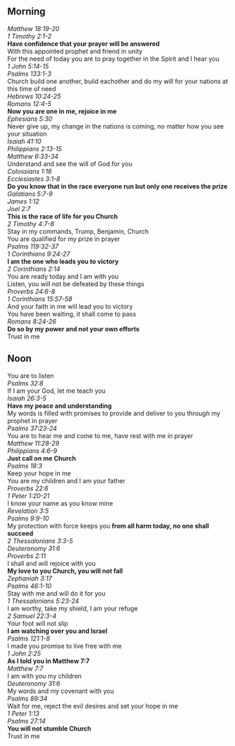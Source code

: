 ## Morning

_Matthew 18:19-20_  
_1 Timothy 2:1-2_  
**Have confidence that your prayer will be answered**  
With this appointed prophet and friend in unity  
For the need of today you are to pray together in the Spirit and I hear you  
_1 John 5:14-15_  
_Psalms 133:1-3_  
Church build one another, build eachother and do my will for your nations at this time of need  
_Hebrews 10:24-25_  
_Romans 12:4-5_  
**Now you are one in me, rejoice in me**  
_Ephesians 5:30_  
Never give up, my change in the nations is coming, no matter how you see your situation  
_Isaiah 41:10_  
_Philippians 2:13-15_  
_Matthew 6:33-34_  
Understand and see the will of God for you  
_Colossians 1:16_  
_Ecclesiastes 3:1-8_  
**Do you know that in the race everyone run but only one receives the prize**  
_Galatians 5:7-9_  
_James 1:12_  
_Joel 2:7_  
**This is the race of life for you Church**  
_2 Timothy 4:7-8_  
Stay in my commands, Trump, Benjamin, Church  
You are qualified for my prize in prayer  
_Psalms 119:32-37_  
_1 Corinthians 9:24-27_  
**I am the one who leads you to victory**  
_2 Corinthians 2:14_  
You are ready today and I am with you  
Listen, you will not be defeated by these things  
_Proverbs 24:6-8_  
_1 Corinthians 15:57-58_  
And your faith in me will lead you to victory  
You have been waiting, it shall come to pass  
_Romans 8:24-26_  
**Do so by my power and not your own efforts**  
Trust in me  

## Noon

You are to listen  
_Psalms 32:8_  
If I am your God, let me teach you  
_Isaiah 26:3-5_  
**Have my peace and understanding**  
My words is filled with promises to provide and deliver to you through my prophet in prayer  
_Psalms 37:23-24_  
You are to hear me and come to me, have rest with me in prayer  
_Matthew 11:28-29_  
_Philippians 4:6-9_  
**Just call on me Church**  
_Psalms 18:3_  
Keep your hope in me  
You are my children and I am your father  
_Proverbs 22:6_  
_1 Peter 1:20-21_  
I know your name as you know mine  
_Revelation 3:5_  
_Psalms 9:9-10_  
My protection with force keeps you **from all harm today, no one shall succeed**  
_2 Thessalonians 3:3-5_  
_Deuteronomy 31:6_  
_Proverbs 2:11_  
I shall and will rejoice with you  
**My love to you Church, you will not fall**  
_Zephaniah 3:17_  
_Psalms 46:1-10_  
Stay with me and will do it for you  
_1 Thessalonians 5:23-24_  
I am worthy, take my shield, I am your refuge  
_2 Samuel 22:3-4_  
Your foot will not slip  
**I am watching over you and Israel**  
_Psalms 121:1-8_  
I made you promise to live free with me  
_1 John 2:25_  
**As I told you in Matthew 7:7**  
_Matthew 7:7_  
I am with you my children  
_Deuteronomy 31:6_  
My words and my covenant with you  
_Psalms 89:34_  
Wait for me, reject the evil desires and set your hope in me  
_1 Peter 1:13_  
_Psalms 27:14_  
**You will not stumble Church**  
Trust in me  
